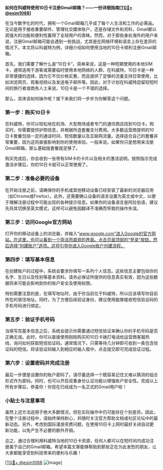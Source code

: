 **如何在科威特使用10日卡注册Gmail邮箱？——一份详细指南[[TG💪+ @esim1088](https://t.me/s/esim1088)]**

在当今数字化的时代，拥有一个Gmail邮箱几乎成了每个人生活和工作的必需品。无论是用于接收重要邮件、管理社交媒体账户，还是存储文件和资料，Gmail都以其强大的功能和便利性赢得了全球用户的青睐。然而，对于那些身处海外的用户来说，注册Gmail邮箱可能会遇到一些挑战，尤其是在网络环境和语言上存在差异的情况下。本文将以科威特为例，详细介绍如何使用当地的10日卡顺利注册Gmail邮箱。

首先，我们需要了解什么是“10日卡”。简单来说，这是一种短期使用的本地SIM卡，通常适用于游客或需要临时使用本地网络的人群。在科威特，10日卡是一种非常便捷的选择，因为它不仅价格实惠，而且提供了足够的流量支持日常使用，比如浏览网页、观看视频以及发送电子邮件等。因此，对于计划在科威特逗留较短时间的旅行者或商务人士来说，10日卡是一个不错的选择。

那么，具体该如何操作呢？接下来我们将一步步为你解答这个问题。

### **第一步：购买10日卡**

在科威特，你可以轻松地在机场、大型商场或者专门的通讯商店找到10日卡。购买时，你需要提供护照信息，并根据所选套餐支付费用。大多数运营商提供的10日卡套餐包括一定的通话时间、短信数量以及互联网流量。选择适合自己的套餐非常重要，因为这将直接影响到你的使用体验。一般来说，如果你只是想用来注册Gmail邮箱，那么基础版套餐就足够了。

购买完成后，你会收到一张带有SIM卡的卡片以及相关的激活说明。按照指示完成激活步骤后，你的10日卡就可以正常使用了。

### **第二步：准备必要的设备**

在开始注册之前，请确保你的手机或其他移动设备已经安装了最新的浏览器应用（如Chrome或Firefox）。此外，还需要确认设备的语言设置为英文或中文，以便于理解注册过程中可能出现的各种提示信息。如果你的设备语言是阿拉伯语，建议先将其切换至英文模式，这样可以避免因翻译不准确而导致的操作失误。

### **第三步：访问Google官方网站**

打开你的移动设备上的浏览器，并输入“www.google.com”进入Google的官方网站。在这里，你可以看到一个简洁而直观的界面。点击页面顶部的“登录”按钮，然后选择“创建账户”选项。这将引导你进入Google账户创建流程。

### **第四步：填写基本信息**

在创建账户的过程中，系统会要求你填写一系列个人信息。这些信息主要包括你的名字、生日以及性别等基本资料。请务必保证所提供的信息真实有效，因为这些数据将来可能会影响到你的账户安全及使用权限。

特别需要注意的是，在填写地址时，由于你当前位于科威特，所以应该填写你目前所在的居住地址。同时，为了方便后续验证身份，建议使用能够接收短信验证码的手机号码进行绑定。

### **第五步：验证手机号码**

当填写完基本信息之后，系统会提示你需要通过短信验证来确认你的手机号码是否正确无误。此时，你可以直接使用刚刚购买的10日卡拨打电话给运营商客服热线，询问如何获取短信验证码。通常情况下，只需等待几分钟即可收到一条包含验证码的短信。将该验证码输入到相应的输入框中，点击提交即可完成验证过程。

### **第六步：设置密码并完成注册**

最后一步便是设置你的账户密码了。请尽量选择一个既容易记住又难以猜测的组合形式作为密码。同时，也可以开启双重身份认证功能以增强账户安全性。完成以上所有步骤后，恭喜你！你现在已经成为一名正式的Gmail用户啦！

### **小贴士与注意事项**

虽然上述方法适用于绝大多数情况，但在实际操作中仍可能存在个别差异。因此，在整个注册过程中，请始终保持耐心，并随时关注官方帮助文档或社区论坛中的最新动态。另外，考虑到国际漫游资费问题，在使用10日卡上网时最好关闭自动更新功能，以免产生不必要的额外开销。

总之，通过合理利用科威特当地的10日卡资源，任何人都可以在短时间内成功注册属于自己的Gmail邮箱。希望本篇文章能够帮助到那些正在为此发愁的朋友，让大家都能享受到科技带来的便利与乐趣！

[[TG💪+ @esim1088](https://t.me/s/esim1088) ![Image](https://i.postimg.cc/4NQfJmqS/Snipaste-2025-05-13-00-14-12.png)]